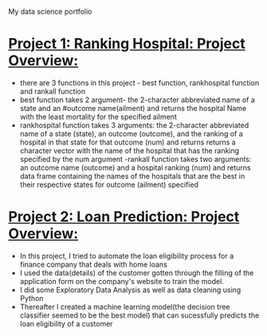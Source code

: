 
My data science portfolio

# [Project 1: Ranking Hospital: Project Overview:](https://github.com/Sumta4real/Hospital-Rank)
- there are 3 functions in this project - best function, rankhospital function and rankall function
- best function takes 2 argument- the 2-character abbreviated name of a state and an
#outcome name(ailment) and returns the hospital Name with the least mortality for the specified ailment
- rankhospital function takes 3 arguments: the 2-character abbreviated name of a
state (state), an outcome (outcome), and the ranking of a hospital in that state for that outcome (num) and returns returns a character vector with the name of the hospital that has the ranking specified by the num argument
-rankall function takes two arguments: an outcome name (outcome) and a hospital ranking (num) and returns data frame containing the names of the hospitals that are the best in their respective states for outcome (ailment) specified


# [Project 2: Loan Prediction: Project Overview:](https://github.com/Sumta4real/Loan-Prdeition-Project)
- In this project, I tried to automate the loan eligibility process for a finance company that deals with home loans
- I used the data(details) of the customer gotten through the filling of the application form on the company's website to train the model.
- I did some Exploratory Data Analysis as well as data cleaning using Python
- Thereafter I created a machine learning model(the decision tree classifier seemed to be the best model) that can sucessfully predicts the loan eligibility of a customer

